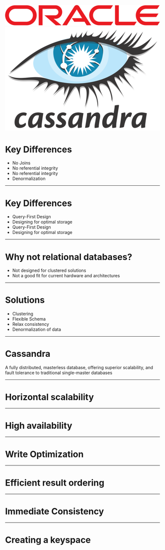 ![ORACLE](pics/oracleLogo.png)
![CASSANDRA](pics/cassandraLogo.png)
---

# Key Differences
- No Joins
- No referential integrity
- No referential integrity
- Denormalization

---

# Key Differences
- Query-First Design
- Designing for optimal storage
- Query-First Design
- Designing for optimal storage


---

# Why not relational databases?
- Not designed for clustered solutions
- Not a good fit for current hardware and architectures

---

# Solutions
- Clustering
- Flexible Schema
- Relax consistency
- Denormalization of data

---

# Cassandra
 A fully distributed, masterless database, offering superior scalability, 
 and fault tolerance to traditional single-master databases

---

# Horizontal scalability

---

# High availability

---
# Write Optimization

---

# Efficient result ordering

---

# Immediate Consistency

---

# Creating a keyspace